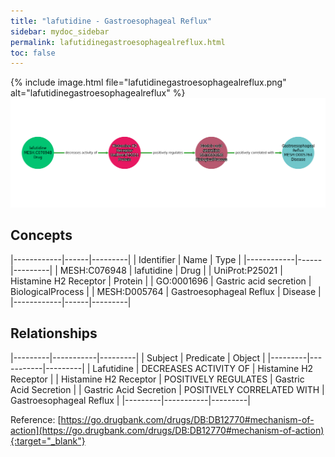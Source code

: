 ```yaml
---
title: "lafutidine - Gastroesophageal Reflux"
sidebar: mydoc_sidebar
permalink: lafutidinegastroesophagealreflux.html
toc: false 
---
```


{% include image.html file="lafutidinegastroesophagealreflux.png" alt="lafutidinegastroesophagealreflux" %}![Path Visualization](/images/lafutidinegastroesophagealreflux.png)

## Concepts

|------------|------|---------|
| Identifier | Name | Type    |
|------------|------|---------|
| MESH:C076948 | lafutidine | Drug |
| UniProt:P25021 | Histamine H2 Receptor | Protein |
| GO:0001696 | Gastric acid secretion | BiologicalProcess |
| MESH:D005764 | Gastroesophageal Reflux | Disease |
|------------|------|---------|

## Relationships

|---------|-----------|---------|
| Subject | Predicate | Object  |
|---------|-----------|---------|
| Lafutidine | DECREASES ACTIVITY OF | Histamine H2 Receptor |
| Histamine H2 Receptor | POSITIVELY REGULATES | Gastric Acid Secretion |
| Gastric Acid Secretion | POSITIVELY CORRELATED WITH | Gastroesophageal Reflux |
|---------|-----------|---------|

Reference: [https://go.drugbank.com/drugs/DB:DB12770#mechanism-of-action](https://go.drugbank.com/drugs/DB:DB12770#mechanism-of-action){:target="_blank"}